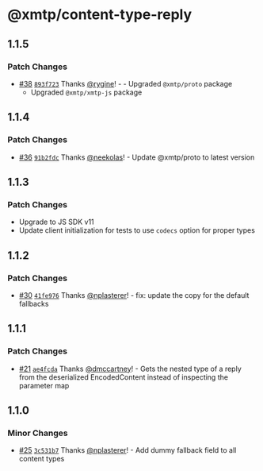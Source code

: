 # @xmtp/content-type-reply

## 1.1.5

### Patch Changes

- [#38](https://github.com/xmtp/xmtp-js-content-types/pull/38) [`893f723`](https://github.com/xmtp/xmtp-js-content-types/commit/893f723ca1b1aad06a109dbdd98e0dcd94c695bf) Thanks [@rygine](https://github.com/rygine)! - - Upgraded `@xmtp/proto` package
  - Upgraded `@xmtp/xmtp-js` package

## 1.1.4

### Patch Changes

- [#36](https://github.com/xmtp/xmtp-js-content-types/pull/36) [`91b2fdc`](https://github.com/xmtp/xmtp-js-content-types/commit/91b2fdc4cb0a357a4331bf32faa77ecc83bdf5cc) Thanks [@neekolas](https://github.com/neekolas)! - Update @xmtp/proto to latest version

## 1.1.3

### Patch Changes

- Upgrade to JS SDK v11
- Update client initialization for tests to use `codecs` option for proper types

## 1.1.2

### Patch Changes

- [#30](https://github.com/xmtp/xmtp-js-content-types/pull/30) [`41fe976`](https://github.com/xmtp/xmtp-js-content-types/commit/41fe976c009af8daa415e29b6820166675a8c77b) Thanks [@nplasterer](https://github.com/nplasterer)! - fix: update the copy for the default fallbacks

## 1.1.1

### Patch Changes

- [#21](https://github.com/xmtp/xmtp-js-content-types/pull/21) [`ae4fcda`](https://github.com/xmtp/xmtp-js-content-types/commit/ae4fcdaa68ea5b1f4430d14f02f73231e194fd57) Thanks [@dmccartney](https://github.com/dmccartney)! - Gets the nested type of a reply from the deserialized EncodedContent instead of inspecting the parameter map

## 1.1.0

### Minor Changes

- [#25](https://github.com/xmtp/xmtp-js-content-types/pull/25) [`3c531b7`](https://github.com/xmtp/xmtp-js-content-types/commit/3c531b7dc057a9f7907a9289a0a35f0da3a48e44) Thanks [@nplasterer](https://github.com/nplasterer)! - Add dummy fallback field to all content types
